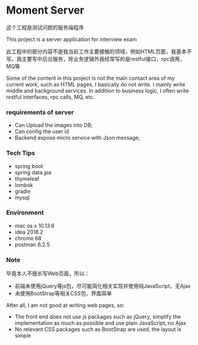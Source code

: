 # Moment Server

这个工程是测试问题的服务端程序

This project is a server application for interview exam

此工程中的部分内容不是我当前工作主要接触的领域，例如HTML页面，我基本不写。我主要写中后台服务，除业务逻辑外我经常写的是restful接口，rpc调用，MQ等

Some of the content in this project is not the main contact area of my current work, such as HTML pages, I basically do not write. I mainly write middle and background services. In addition to business logic, I often write restful interfaces, rpc calls, MQ, etc.

### requirements of server

- Can Upload the images into DB;
- Can config the user id
- Backend expose micro service with Json message;

### Tech Tips
- spring boot
- spring data jpa
- thymeleaf
- lombok
- gradle
- mysql

### Environment
- mac os x 10.13.6
- idea 2018.2
- chrome 68
- postman 6.2.5

### Note
毕竟本人不擅长写Web页面，所以：
- 前端未使用jQuery等js包，尽可能简化相关实现并使用纯JavaScript，无Ajax
- 未使用BootStrap等相关CSS包，界面简单

After all, I am not good at writing web pages, so:
- The front end does not use js packages such as jQuery, simplify the implementation as much as possible and use plain JavaScript, no Ajax
- No relevant CSS packages such as BootStrap are used, the layout is simple